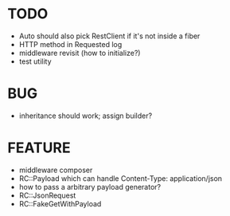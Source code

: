 # TODO

* Auto should also pick RestClient if it's not inside a fiber
* HTTP method in Requested log
* middleware revisit (how to initialize?)
* test utility

# BUG

* inheritance should work; assign builder?

# FEATURE

* middleware composer
* RC::Payload which can handle Content-Type: application/json
* how to pass a arbitrary payload generator?
* RC::JsonRequest
* RC::FakeGetWithPayload

